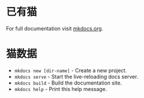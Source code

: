 # 已有猫

For full documentation visit [mkdocs.org](http://mkdocs.org).

# 猫数据

* `mkdocs new [dir-name]` - Create a new project.
* `mkdocs serve` - Start the live-reloading docs server.
* `mkdocs build` - Build the documentation site.
* `mkdocs help` - Print this help message.

